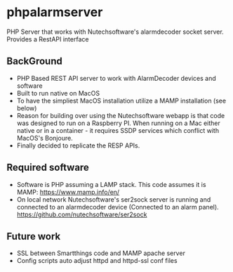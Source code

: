 # phpalarmserver
PHP Server that works with Nutechsoftware's alarmdecoder socket server.  Provides a RestAPI interface

## BackGround
* PHP Based REST API server to work with AlarmDecoder devices and software
* Built to run native on MacOS
* To have the simpliest MacOS installation utilize a MAMP installation (see below)
* Reason for building over using the Nutechsoftware webapp is that code was designed to run on a Raspberry PI.  When running on a Mac either native or in a container - it requires SSDP services which conflict with MacOS's Bonjoure.  
* Finally decided to replicate the RESP APIs.


## Required software
* Software is PHP assuming a LAMP stack.  This code assumes it is MAMP: https://www.mamp.info/en/
* On local network Nutechsoftware's ser2sock server is running and connected to an alarmdecoder device (Connected to an alarm panel).  https://github.com/nutechsoftware/ser2sock

## Future work
* SSL between Smartthings code and MAMP apache server
* Config scripts auto adjust httpd and httpd-ssl conf files
